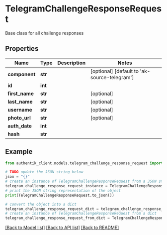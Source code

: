 # TelegramChallengeResponseRequest

Base class for all challenge responses

## Properties

Name | Type | Description | Notes
------------ | ------------- | ------------- | -------------
**component** | **str** |  | [optional] [default to 'ak-source-telegram']
**id** | **int** |  | 
**first_name** | **str** |  | [optional] 
**last_name** | **str** |  | [optional] 
**username** | **str** |  | [optional] 
**photo_url** | **str** |  | [optional] 
**auth_date** | **int** |  | 
**hash** | **str** |  | 

## Example

```python
from authentik_client.models.telegram_challenge_response_request import TelegramChallengeResponseRequest

# TODO update the JSON string below
json = "{}"
# create an instance of TelegramChallengeResponseRequest from a JSON string
telegram_challenge_response_request_instance = TelegramChallengeResponseRequest.from_json(json)
# print the JSON string representation of the object
print(TelegramChallengeResponseRequest.to_json())

# convert the object into a dict
telegram_challenge_response_request_dict = telegram_challenge_response_request_instance.to_dict()
# create an instance of TelegramChallengeResponseRequest from a dict
telegram_challenge_response_request_from_dict = TelegramChallengeResponseRequest.from_dict(telegram_challenge_response_request_dict)
```
[[Back to Model list]](../README.md#documentation-for-models) [[Back to API list]](../README.md#documentation-for-api-endpoints) [[Back to README]](../README.md)


